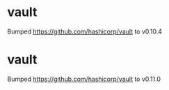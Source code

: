 
# vault
Bumped https://github.com/hashicorp/vault to v0.10.4

# vault
Bumped https://github.com/hashicorp/vault to v0.11.0
